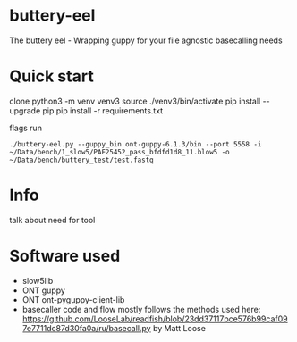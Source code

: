 # buttery-eel
The buttery eel - Wrapping guppy for your file agnostic basecalling needs


# Quick start

clone
python3 -m venv venv3
source ./venv3/bin/activate
pip install --upgrade pip
pip install -r requirements.txt

flags
run

    ./buttery-eel.py --guppy_bin ont-guppy-6.1.3/bin --port 5558 -i ~/Data/bench/1_slow5/PAF25452_pass_bfdfd1d8_11.blow5 -o ~/Data/bench/buttery_test/test.fastq

# Info

talk about need for tool


# Software used
- slow5lib
- ONT guppy
- ONT ont-pyguppy-client-lib
- basecaller code and flow mostly follows the methods used here: https://github.com/LooseLab/readfish/blob/23dd37117bce576b99caf097e7711dc87d30fa0a/ru/basecall.py by Matt Loose
